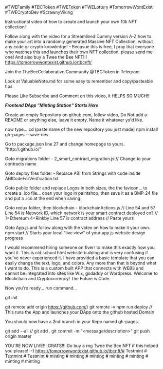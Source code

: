 #TWEFamily #TBCToken #TWEToken #TWELottery #TomorrowWontExist #TWECryptoDev #ScrawnyViking

Instructional video of how to create and launch your own 10k NFT collection!

Follow along with the video for a Streamlined Dummy version A-Z how to make your art into a randomly generated Massive NFT Collection, without any code or crypto knowledge! - Becasue this is free, I pray that everyone who watches this and launches their own NFT collection, please send me one! And also buy a Twee the Bee NFT!!! https://tomorrowwontexist.github.io/tbcnft/

Join the TheBeeCollaborative Community @TBCToken in Telegram

Look at ValuableNote.md for some easy to remember and copy/pasteable tips

Please Like Subscribe and Comment on this video, it HELPS SO MUCH!!

***Frontend DApp "Minting Station" Starts Here***

Create an empty Repository on github.com, follow video, Do Not add a README or anything else, leave it empty. Name it whatever yo'd like.

now type...
cd (paste name of the new repository you just made)
npm install gh-pages --save-dev

Go to package.json line 27 and change homepage to yours. 
"http://<username>.github.io/<repository>"

Goto migrations folder - 2_smart_contract_migration.js // Change to your contracts name

Goto deploy files folder - Replace ABI from Strings with code inside ABICodeForVerification.txt

Goto public folder and replace Logos in both sizes, the the favicon... to create a .ico file...
open your logo in paintshop, then save it as a BMP-24 file and put a .ico at the end when saving.

Goto redux folder, then blockchain - blockchainActions.js // Line 54 and 57
Line 54 is Network ID, which network is your smart contract deployed on? // 1=Ethereum 4=Rinkby
Line 57 is contract address // Paste yours

Goto App.js and follow along with the video on how to make it your own.
npm start // Starts your local "live view" of your app.js website design progress

I would recommend hiring someone on fiverr to make this exactly how you want it. This is old school html website building and is very confusing if you've never experienced it. I have provided a basic template that you can easily change the text, logo, and colors. Any more than that is beyond what I want to do. This is a custom built APP that connects with WEB3 and cannot be integrated into sites like Wix, godaddy or Wordpress. Welcome to Blockchain and Cryptocurrency! The Future is Code.

Now you're ready...
run command...

git init

git remote add origin https://github.com/<username>/<repository>
git remote -v
npm run deploy // This runs the App and launches your DApp onto the github hosted Domain

You should now have a 2nd branch in your Repo named gh-pages.

git add --all // git add .
git commit -m "<message/description>"
git push origin master

YOU'RE NOW LIVE!!! GRATS!!! Go buy a rng Twee the Bee NFT if this helped you please! :-) 
https://tomorrowwontexist.github.io/tbcnft/#   T e s t m i n t  
 #   T e s t m i n t  
 #   T e s t m i n t  
 #   m i n t i n g  
 #   m i n t i n g  
 #   m i n t i n g  
 #   m i n t i n g  
 #   m i n t i n g  
 #   m i n t i n g  
 #   m i n t i n g  
 